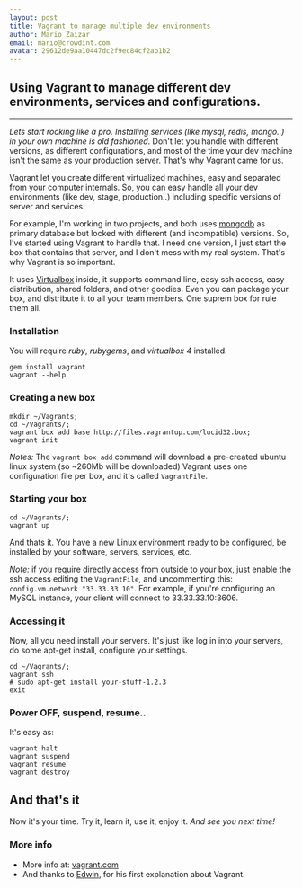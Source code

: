 ```yaml
---
layout: post
title: Vagrant to manage multiple dev environments
author: Mario Zaizar
email: mario@crowdint.com
avatar: 29612de9aa10447dc2f9ec84cf2ab1b2
---
```


## Using Vagrant to manage different dev environments, services and configurations.
---

*Lets start rocking like a pro. Installing services (like mysql, redis, mongo..) in your own machine is old fashioned*. Don't let you handle with different versions, as different configurations, and most of the time your dev machine isn't the same as your production server. That's why Vagrant came for us.

Vagrant let you create different virtualized machines, easy and separated from your computer internals. So, you can easy handle all your dev environments (like dev, stage, production..) including specific versions of server and services. 

For example, I'm working in two projects, and both uses [mongodb](http://mongodb.org) as primary database but locked with different (and incompatible) versions. So, I've started using Vagrant to handle that. I need one version, I just start the box that contains that server, and I don't mess with my real system. That's why Vagrant is so important.

It uses [Virtualbox](http://virtualbox.org) inside, it supports command line, easy ssh access, easy distribution, shared folders, and other goodies.
Even you can package your box, and distribute it to all your team members. One suprem box for rule them all.

### Installation

You will require *ruby*, *rubygems*, and *virtualbox 4* installed.

    gem install vagrant
    vagrant --help

### Creating a new box

    mkdir ~/Vagrants;
    cd ~/Vagrants/;
    vagrant box add base http://files.vagrantup.com/lucid32.box;
    vagrant init

*Notes:* 
The `vagrant box add` command will download a pre-created ubuntu linux system (so ~260Mb will be downloaded)
Vagrant uses one configuration file per box, and it's called `VagrantFile`.

### Starting your box

    cd ~/Vagrants/;
    vagrant up

And thats it. You have a new Linux environment ready to be configured, be installed by your software, servers, services, etc. 

*Note:* if you require directly access from outside to your box, just enable the ssh access editing the `VagrantFile`, and uncommenting this: `config.vm.network "33.33.33.10"`. For example, if you're configuring an MySQL instance, your client will connect to 33.33.33.10:3606.

### Accessing it

Now, all you need install your servers. It's just like log in into your servers, do some apt-get install, configure your settings.

    cd ~/Vagrants/;
    vagrant ssh
    # sudo apt-get install your-stuff-1.2.3
    exit

### Power OFF, suspend, resume..

It's easy as:

    vagrant halt
    vagrant suspend
    vagrant resume
    vagrant destroy

## And that's it

Now it's your time. Try it, learn it, use it, enjoy it.
*And see you next time!*

### More info

- More info at: [vagrant.com](http://vagrant.com)
- And thanks to [Edwin](https://twitter.com/#!/softr8), for his first explanation about Vagrant.
